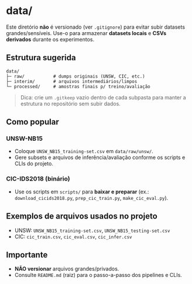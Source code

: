 # data/

Este diretório **não** é versionado (ver `.gitignore`) para evitar subir datasets grandes/sensíveis.
Use-o para armazenar **datasets locais** e **CSVs derivados** durante os experimentos.

## Estrutura sugerida
```
data/
├─ raw/           # dumps originais (UNSW, CIC, etc.)
├─ interim/       # arquivos intermediários/limpos
└─ processed/     # amostras finais p/ treino/avaliação
```

> Dica: crie um `.gitkeep` vazio dentro de cada subpasta para manter a estrutura no repositório sem subir dados.

## Como popular

### UNSW-NB15
- Coloque `UNSW_NB15_training-set.csv` em `data/raw/unsw/`.
- Gere subsets e arquivos de inferência/avaliação conforme os scripts e CLIs do projeto.

### CIC-IDS2018 (binário)
- Use os scripts em `scripts/` para **baixar e preparar** (ex.: `download_cicids2018.py`, `prep_cic_train.py`, `make_cic_eval.py`).

## Exemplos de arquivos usados no projeto
- UNSW: `UNSW_NB15_training-set.csv`, `UNSW_NB15_testing-set.csv`
- CIC:  `cic_train.csv`, `cic_eval.csv`, `cic_infer.csv`

## Importante
- **NÃO versionar** arquivos grandes/privados.
- Consulte `README.md` (raiz) para o passo-a-passo dos pipelines e CLIs.
